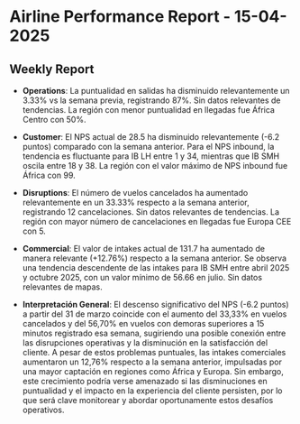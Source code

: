 # Airline Performance Report - 15-04-2025

## Weekly Report

- **Operations**: La puntualidad en salidas ha disminuido relevantemente un 3.33% vs la semana previa, registrando 87%. Sin datos relevantes de tendencias. La región con menor puntualidad en llegadas fue África Centro con 50%.

- **Customer**: El NPS actual de 28.5 ha disminuido relevantemente (-6.2 puntos) comparado con la semana anterior. Para el NPS inbound, la tendencia es fluctuante para IB LH entre 1 y 34, mientras que IB SMH oscila entre 18 y 38. La región con el valor máximo de NPS inbound fue África con 99.

- **Disruptions**: El número de vuelos cancelados ha aumentado relevantemente en un 33.33% respecto a la semana anterior, registrando 12 cancelaciones. Sin datos relevantes de tendencias. La región con mayor número de cancelaciones en llegadas fue Europa CEE con 5.

- **Commercial**: El valor de intakes actual de 131.7 ha aumentado de manera relevante (+12.76%) respecto a la semana anterior. Se observa una tendencia descendente de las intakes para IB SMH entre abril 2025 y octubre 2025, con un valor mínimo de 56.66 en julio. Sin datos relevantes de mapas.

- **Interpretación General**: El descenso significativo del NPS (-6.2 puntos) a partir del 31 de marzo coincide con el aumento del 33,33% en vuelos cancelados y del 56,70% en vuelos con demoras superiores a 15 minutos registrado esa semana, sugiriendo una posible conexión entre las disrupciones operativas y la disminución en la satisfacción del cliente. A pesar de estos problemas puntuales, las intakes comerciales aumentaron un 12,76% respecto a la semana anterior, impulsadas por una mayor captación en regiones como África y Europa. Sin embargo, este crecimiento podría verse amenazado si las disminuciones en puntualidad y el impacto en la experiencia del cliente persisten, por lo que será clave monitorear y abordar oportunamente estos desafíos operativos.

